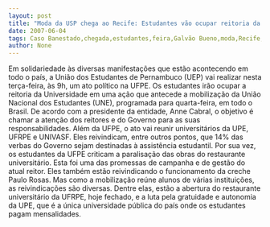 ```yaml
---
layout: post
title: "Moda da USP chega ao Recife: Estudantes vão ocupar reitoria da UFPE nesta terça-feira"
date: 2007-06-04
tags: Caso Banestado,chegada,estudantes,feira,Galvão Bueno,moda,Recife,superterça,UFPE
author: None
---
```

Em solidariedade &agrave;s diversas manifesta&ccedil;&otilde;es que est&atilde;o acontecendo em todo o pa&iacute;s, a Uni&atilde;o dos Estudantes de Pernambuco (UEP) vai realizar nesta ter&ccedil;a-feira, &agrave;s 9h, um ato pol&iacute;tico na UFPE.
Os estudantes ir&atilde;o ocupar a reitoria da Universidade em uma a&ccedil;&atilde;o que antecede a mobiliza&ccedil;&atilde;o da Uni&atilde;o Nacional dos Estudantes (UNE), programada para quarta-feira, em todo o Brasil.
De acordo com a presidente da entidade, Anne Cabral, o objetivo &eacute; chamar a aten&ccedil;&atilde;o dos reitores e do Governo para as suas responsabilidades. Al&eacute;m da UFPE, o ato vai reunir universit&aacute;rios da UPE, UFRPE e UNIVASF. Eles reivindicam, entre outros pontos, que 14% das verbas do Governo sejam destinadas &agrave; assist&ecirc;ncia estudantil.
Por sua vez, os estudantes da UFPE criticam a paralisa&ccedil;&atilde;o das obras do restaurante universit&aacute;rio. Esta foi uma das promessas de campanha e de gest&atilde;o do atual reitor. Eles tamb&eacute;m est&atilde;o reivindicando o funcionamento da creche Paulo Rosas.
Mas como a mobiliza&ccedil;&atilde;o re&uacute;ne alunos de v&aacute;rias institui&ccedil;&otilde;es, as reivindica&ccedil;&otilde;es s&atilde;o diversas. Dentre elas, est&atilde;o a abertura do restaurante universit&aacute;rio da UFRPE, hoje fechado, e a luta pela gratuidade e autonomia da UPE, que &eacute; a &uacute;nica universidade p&uacute;blica do pa&iacute;s onde os estudantes pagam mensalidades. 
